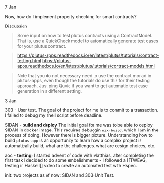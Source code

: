 7 Jan

Now, how do I implement property checking for smart contracts?

[Discussion](https://github.com/input-output-hk/Developer-Experience-working-group/discussions/41)

>Some input on how to test plutus contracts using a ContractModel. That is, use a QuickCheck model to automatically generate test cases for your plutus contract.

>https://plutus-apps.readthedocs.io/en/latest/plutus/tutorials/contract-testing.html
https://plutus-apps.readthedocs.io/en/latest/plutus/tutorials/contract-models.html

>Note that you do not necessary need to use the contract monad in plutus-apps, even though the tutorials do use this for their testing approach. Just ping Quviq if you want to get automatic test case generation in a different setting.

3 Jan

303 - User test.
The goal of the project for me is to commit to a transaction. I failed to debug my shell script before deadline.

SIDAN - **build and deploy**
The initial goal for me was to be able to deploy SIDAN in docker image. This requires debuggin `nix-build`, which I am in the process of doing. However there is bigger picture. Understanding how to build `plutus-app` is an opportunity to learn how a complex project is automatically build, what are the challenges, what are design choices, etc.

aoc - **testing**; I started advent of code with Matthias, after completing the first task I decided to do some embelishments - I followed a [[TWEAG, testing in Haskell]] video to create an automated test with Hspec.

init: two projects as of now: SIDAN and 303-Unit Test.


